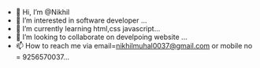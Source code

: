 - 👋 Hi, I’m @Nikhil
- 👀 I’m interested in software developer ...
- 🌱 I’m currently learning html,css javascript...
- 💞️ I’m looking to collaborate on develpoing website ...
- 📫 How to reach me via email=nikhilmuhal0037@gmail.com or mobile no = 9256570037...

<!---
Nikhilkr33/Nikhilkr33 is a ✨ special ✨ repository because its `README.md` (this file) appears on your GitHub profile.
You can click the Preview link to take a look at your changes.
--->
